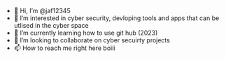 - 👋 Hi, I’m @jaf12345
- 👀 I’m interested in cyber security, devloping tools and apps that can be utlised in the cyber space 
- 🌱 I’m currently learning how to use git hub (2023)
- 💞️ I’m looking to collaborate on cyber secuirty projects  
- 📫 How to reach me right here boiii

<!---
jaf12345/jaf12345 is a ✨ special ✨ repository because its `README.md` (this file) appears on your GitHub profile.
You can click the Preview link to take a look at your changes.
--->
